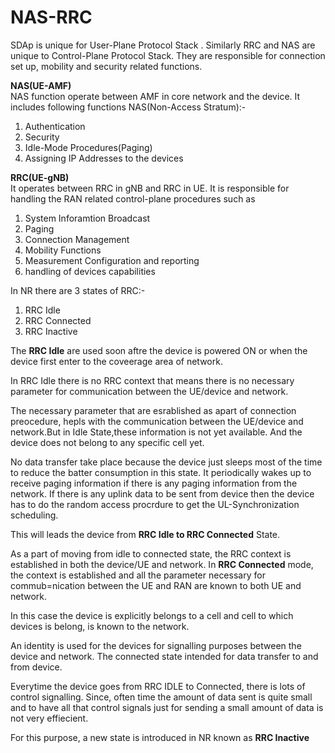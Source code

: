 # NAS-RRC
SDAp is unique for User-Plane Protocol Stack . Similarly RRC and NAS are unique to Control-Plane Protocol Stack. They are responsible for connection set up, mobility and security related functions.

**NAS(UE-AMF)**<br />
NAS function operate between AMF in core network and the device. It includes following functions NAS(Non-Access Stratum):-<br />
1. Authentication<br />
2. Security<br />
3. Idle-Mode Procedures(Paging)<br />
4. Assigning IP Addresses to the devices<br />

**RRC(UE-gNB)**<br />
It operates between RRC in gNB and RRC in UE. It is responsible for handling the RAN related control-plane procedures such as<br />
1. System Inforamtion Broadcast<br />
2. Paging<br />
3. Connection Management<br />
4. Mobility Functions<br />
5. Measurement Configuration and reporting<br />
6. handling of devices capabilities<br />

In NR there are 3 states of RRC:-<br />
1. RRC Idle<br />
2. RRC Connected<br />
3. RRC Inactive<br />

The **RRC Idle** are used soon aftre the device is powered ON or when the device first enter to the coveerage area of network.

In RRC Idle there is no RRC context that means there is no necessary parameter for communication between the UE/device and network.

The necessary parameter that are esrablished as apart of connection preocedure, hepls with the communication between the UE/device and network.But in Idle State,these information is not yet available. And the device does not belong to any specific cell yet.

No data transfer take place because the device just sleeps most of the time to reduce the batter consumption in this state. It periodically wakes up to receive paging information if there is any paging information from the network. If there is any uplink data to be sent from device then the device has to do the random access procrdure to get the UL-Synchronization scheduling.

This will leads the device from **RRC Idle to RRC Connected** State.

As a part of moving from idle to connected state, the RRC context is established in both the device/UE and network. In **RRC Connected** mode, the context is established and all the parameter necessary for commub=nication between the UE and RAN are known to both UE and network.

In this case the device is explicitly belongs to a cell and cell to which devices is belong, is known to the network.

An identity is used for the devices for signalling purposes between the device and network.  The connected state intended for data transfer to and from device.

Everytime the device goes from RRC IDLE to Connected, there is lots of control signalling. Since, often time the amount of data sent is quite small and to have all that control signals just for sending a small amount of data is not very effiecient.

For this purpose, a new state is introduced in NR known as **RRC Inactive**
